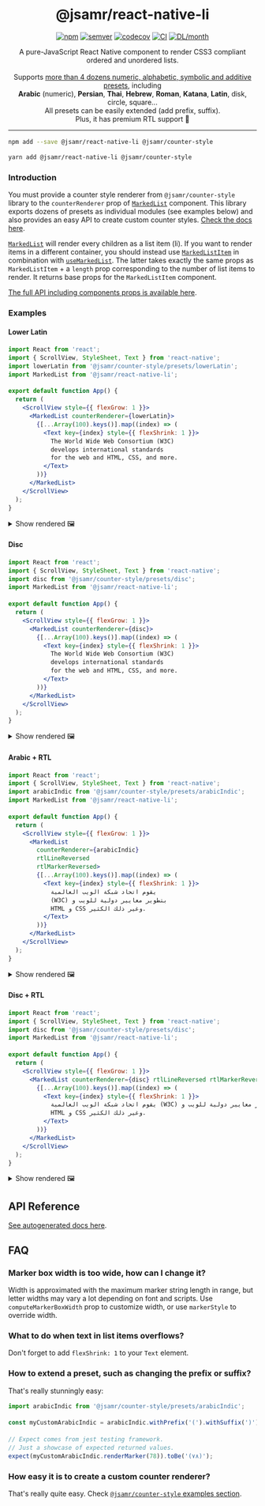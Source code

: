 <h1 align="center">@jsamr/react-native-li</h1>

<p align="center">
  <a href="https://www.npmjs.com/package/@jsamr/react-native-li"
    ><img
      src="https://img.shields.io/npm/v/@jsamr/react-native-li"
      alt="npm"
  /></a>
  <a href="https://semver.org/spec/v2.0.0.html"
    ><img
      src="https://img.shields.io/badge/semver-2.0.0-e10079.svg"
      alt="semver"
  /></a>
  <a href="https://codecov.io/gh/jsamr/react-native-li?flag=react-native-li"
    ><img
      src="https://codecov.io/gh/jsamr/react-native-li/branch/master/graph/badge.svg?flag=react-native-li"
      alt="codecov"
  /></a>
  <a
    href="https://github.com/jsamr/react-native-li/actions?query=branch%3Amaster+workflow%3Aexample-path"
    ><img
      src="https://github.com/jsamr/react-native-li/workflows/react-native-li/badge.svg?branch=master"
      alt="CI"
  /></a>
  <a href="https://www.npmjs.com/package/@jsamr/react-native-li">
    <img
      src="https://img.shields.io/npm/dm/@jsamr/react-native-li.svg"
      alt="DL/month"
    />
  </a>

</p>

<p align="center">
  A pure-JavaScript React Native component to render CSS3 compliant ordered and unordered lists.<br><br>
  Supports <a href="https://github.com/jsamr/react-native-li/tree/master/packages/counter-style/src/presets">more than 4 dozens numeric, alphabetic, symbolic and additive presets</a>, including<br>
  <b>Arabic</b> (numeric), <b>Persian</b>, <b>Thai</b>, <b>Hebrew</b>, <b>Roman</b>, <b>Katana</b>, <b>Latin</b>, disk, circle, square...<br>
  All presets can be easily extended (add prefix, suffix).<br>
  Plus, it has premium RTL support 🚀
</p>

<hr/>

```sh
npm add --save @jsamr/react-native-li @jsamr/counter-style
```

```sh
yarn add @jsamr/react-native-li @jsamr/counter-style
```

### Introduction

You must provide a counter style renderer from `@jsamr/counter-style` library
to the `counterRenderer` prop of [`MarkedList`](docs/react-native-li.markedlist.md) component. This library exports
dozens of presets as individual modules (see examples below) and also provides
an easy API to create custom counter styles. [Check the docs
here](https://github.com/jsamr/react-native-li/tree/master/packages/counter-style#readme).

[`MarkedList`](docs/react-native-li.markedlist.md) will render every children as a list item (li). If you want to
render items in a different container, you should instead use [`MarkedListItem`](docs/react-native-li.markedlistitem.md) in
combination with [`useMarkedList`](docs/react-native-li.usemarkedlist.md). The latter takes exactly the same props as `MarkedListItem` + a `length` prop corresponding to the number of list items to render. It returns base props for the `MarkedListItem` component.

[The full API including components props is available here](./docs/react-native-li.md).

### Examples

#### Lower Latin

```jsx
import React from 'react';
import { ScrollView, StyleSheet, Text } from 'react-native';
import lowerLatin from '@jsamr/counter-style/presets/lowerLatin';
import MarkedList from '@jsamr/react-native-li';

export default function App() {
  return (
    <ScrollView style={{ flexGrow: 1 }}>
      <MarkedList counterRenderer={lowerLatin}>
        {[...Array(100).keys()].map((index) => (
          <Text key={index} style={{ flexShrink: 1 }}>
            The World Wide Web Consortium (W3C)
            develops international standards
            for the web and HTML, CSS, and more.
          </Text>
        ))}
      </MarkedList>
    </ScrollView>
  );
}
```

<details>
<summary>Show rendered 🖼</summary>
<img src="screenshots/lower-roman-ltr.png" />
</details>

#### Disc

```jsx
import React from 'react';
import { ScrollView, StyleSheet, Text } from 'react-native';
import disc from '@jsamr/counter-style/presets/disc';
import MarkedList from '@jsamr/react-native-li';

export default function App() {
  return (
    <ScrollView style={{ flexGrow: 1 }}>
      <MarkedList counterRenderer={disc}>
        {[...Array(100).keys()].map((index) => (
          <Text key={index} style={{ flexShrink: 1 }}>
            The World Wide Web Consortium (W3C)
            develops international standards
            for the web and HTML, CSS, and more.
          </Text>
        ))}
      </MarkedList>
    </ScrollView>
  );
}
```

<details>
<summary>Show rendered 🖼</summary>
<img src="screenshots/disc-ltr.png" />
</details>

#### Arabic + RTL

```jsx
import React from 'react';
import { ScrollView, StyleSheet, Text } from 'react-native';
import arabicIndic from '@jsamr/counter-style/presets/arabicIndic';
import MarkedList from '@jsamr/react-native-li';

export default function App() {
  return (
    <ScrollView style={{ flexGrow: 1 }}>
      <MarkedList
        counterRenderer={arabicIndic}
        rtlLineReversed
        rtlMarkerReversed>
        {[...Array(100).keys()].map((index) => (
          <Text key={index} style={{ flexShrink: 1 }}>
            يقوم اتحاد شبكة الويب العالمية
            (W3C) بتطوير معايير دولية للويب و
            HTML و CSS وغير ذلك الكثير.
          </Text>
        ))}
      </MarkedList>
    </ScrollView>
  );
}
```

<details>
<summary>Show rendered 🖼</summary>
<img src="screenshots/arabic-indic-rtl.png" />
</details>

#### Disc + RTL

```jsx
import React from 'react';
import { ScrollView, StyleSheet, Text } from 'react-native';
import disc from '@jsamr/counter-style/presets/disc';
import MarkedList from '@jsamr/react-native-li';

export default function App() {
  return (
    <ScrollView style={{ flexGrow: 1 }}>
      <MarkedList counterRenderer={disc} rtlLineReversed rtlMarkerReversed>
        {[...Array(100).keys()].map((index) => (
          <Text key={index} style={{ flexShrink: 1 }}>
            يقوم اتحاد شبكة الويب العالمية (W3C) بتطوير معايير دولية للويب و
            HTML و CSS وغير ذلك الكثير.
          </Text>
        ))}
      </MarkedList>
    </ScrollView>
  );
}
```

<details>
<summary>Show rendered 🖼</summary>
<img src="screenshots/disc-rtl.png" />
</details>

## API Reference

[See autogenerated docs here](./docs/react-native-li.md).

## FAQ

### Marker box width is too wide, how can I change it?

Width is approximated with the maximum marker string length in range, but letter widths may vary a lot depending on font and scripts. Use `computeMarkerBoxWidth` prop to customize width, or use `markerStyle` to override width.

### What to do when text in list items overflows?

Don't forget to add `flexShrink: 1` to your `Text` element.

### How to extend a preset, such as changing the prefix or suffix?

That's really stunningly easy:

```js
import arabicIndic from '@jsamr/counter-style/presets/arabicIndic';

const myCustomArabicIndic = arabicIndic.withPrefix('(').withSuffix(')');

// Expect comes from jest testing framework.
// Just a showcase of expected returned values.
expect(myCustomArabicIndic.renderMarker(78)).toBe('(٧٨)');
```


### How easy it is to create a custom counter renderer?

That's really quite easy. Check [`@jsamr/counter-style` examples section](https://github.com/jsamr/react-native-li/tree/master/packages/counter-style#custom-style-renderers).
